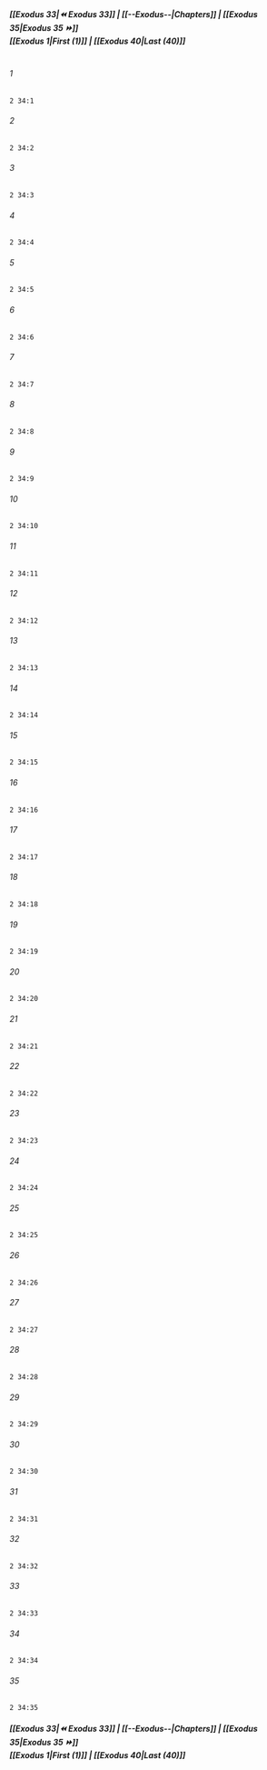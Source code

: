 
##### **[[Exodus 33|⏪ Exodus 33]] | [[--Exodus--|Chapters]] | [[Exodus 35|Exodus 35 ⏩]]**<br>**[[Exodus 1|First (1)]] | [[Exodus 40|Last (40)]]**<br><br>

###### 1
``` verse
2 34:1
```
###### 2
``` verse
2 34:2
```
###### 3
``` verse
2 34:3
```
###### 4
``` verse
2 34:4
```
###### 5
``` verse
2 34:5
```
###### 6
``` verse
2 34:6
```
###### 7
``` verse
2 34:7
```
###### 8
``` verse
2 34:8
```
###### 9
``` verse
2 34:9
```
###### 10
``` verse
2 34:10
```
###### 11
``` verse
2 34:11
```
###### 12
``` verse
2 34:12
```
###### 13
``` verse
2 34:13
```
###### 14
``` verse
2 34:14
```
###### 15
``` verse
2 34:15
```
###### 16
``` verse
2 34:16
```
###### 17
``` verse
2 34:17
```
###### 18
``` verse
2 34:18
```
###### 19
``` verse
2 34:19
```
###### 20
``` verse
2 34:20
```
###### 21
``` verse
2 34:21
```
###### 22
``` verse
2 34:22
```
###### 23
``` verse
2 34:23
```
###### 24
``` verse
2 34:24
```
###### 25
``` verse
2 34:25
```
###### 26
``` verse
2 34:26
```
###### 27
``` verse
2 34:27
```
###### 28
``` verse
2 34:28
```
###### 29
``` verse
2 34:29
```
###### 30
``` verse
2 34:30
```
###### 31
``` verse
2 34:31
```
###### 32
``` verse
2 34:32
```
###### 33
``` verse
2 34:33
```
###### 34
``` verse
2 34:34
```
###### 35
``` verse
2 34:35
```

##### **[[Exodus 33|⏪ Exodus 33]] | [[--Exodus--|Chapters]] | [[Exodus 35|Exodus 35 ⏩]]**<br>**[[Exodus 1|First (1)]] | [[Exodus 40|Last (40)]]**
